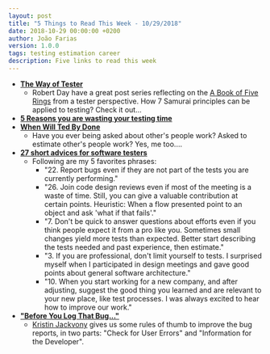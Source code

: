 ```yaml
---
layout: post
title: "5 Things to Read This Week - 10/29/2018"
date: 2018-10-29 00:00:00 +0200
author: João Farias
version: 1.0.0
tags: testing estimation career
description: Five links to read this week
---
```


- **[The Way of Tester](https://probetesting700171536.wordpress.com/2018/10/02/the-way-of-the-tester/)**
  - Robert Day have a great post series reflecting on the [A Book of Five Rings](https://en.wikipedia.org/wiki/The_Book_of_Five_Rings) from a tester perspective. How 7 Samurai principles can be applied to testing? Check it out...
- **[5 Reasons you are wasting your testing time](https://qablog.practitest.com/5-reasons-you-are-wasting-your-testing-time/)**
- **[When Will Ted By Done](http://dilbert.com/strip/2018-10-20)**
  - Have you ever being asked about other's people work? Asked to estimate other's people work? Yes, me too....
- **[27 short advices for software testers](https://www.testerschoice.pro/single-post/2018/10/20/27-short-advices-for-software-testers)**
  - Following are my 5 favorites phrases:
    - "22. Report bugs even if they are not part of the tests you are currently performing."
    - "26. Join code design reviews even if most of the meeting is a waste of time. Still, you can give a valuable contribution at certain points. Heuristic: When a flow presented point to an object and ask 'what if that fails'."
    - "7. Don't be quick to answer questions about efforts even if you think people expect it from a pro like you. Sometimes small changes yield more tests than expected. Better start describing the tests needed and past experience, then estimate."
    - "3. If you are professional, don't limit yourself to tests. I surprised myself when I participated in design meetings and gave good points about general software architecture."
    - "10. When you start working for a new company, and after adjusting, suggest the good thing you learned and are relevant to your new place, like test processes. I was always excited to hear how to improve our work."
- **["Before You Log That Bug..."](http://thethinkingtester.blogspot.com/2018/10/before-you-log-that-bug.html)**
  - [Kristin Jackvony](https://twitter.com/kristinjackvony) gives us some rules of thumb to improve the bug reports, in two parts: "Check for User Errors" and "Information for the Developer".
